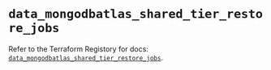 # `data_mongodbatlas_shared_tier_restore_jobs`

Refer to the Terraform Registory for docs: [`data_mongodbatlas_shared_tier_restore_jobs`](https://registry.terraform.io/providers/mongodb/mongodbatlas/1.12.3/docs/data-sources/shared_tier_restore_jobs).
